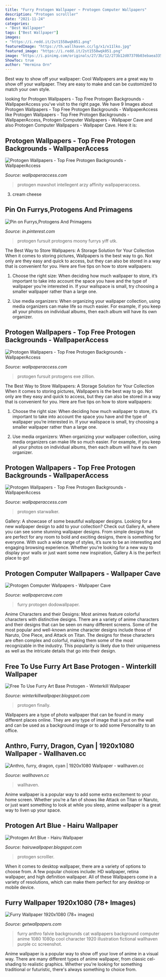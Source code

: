 ```yaml
---
title: "Furry Protogen Wallpaper ~ Protogen Computer Wallpapers"
description: "Protogen scrolller"
date: "2021-11-24"
categories:
- "Best Wallpaper"
tags: ["Best Wallpaper"]
images:
- "https://i.redd.it/2st1558wqk051.png"
featuredImage: "https://th.wallhaven.cc/lg/x1/x11lko.jpg"
featured_image: "https://i.redd.it/2st1558wqk051.png"
image: "https://i.pinimg.com/originals/27/3b/12/273b12d07370b03ebaea335a5e50a25a.jpg"
ShowToc: true
author: "Hermina Orn"
---
```



Best way to show off your wallpaper:
Cool Wallpapers are a great way to show off your wallpaper. They are easy to make and can be customized to match your own style.

	

		
looking for Protogen Wallpapers - Top Free Protogen Backgrounds - WallpaperAccess you've visit to the right page. We have 9 Images about Protogen Wallpapers - Top Free Protogen Backgrounds - WallpaperAccess like Protogen Wallpapers - Top Free Protogen Backgrounds - WallpaperAccess, Protogen Computer Wallpapers - Wallpaper Cave and also Protogen Computer Wallpapers - Wallpaper Cave. Here it is:
		
    
## Protogen Wallpapers - Top Free Protogen Backgrounds - WallpaperAccess

<img loading=lazy src="https://wallpaperaccess.com/full/4106141.png" onerror="this.onerror=null;this.src='https://tse3.mm.bing.net/th?id=OIP.1s_hoQj8_gvPegHNDxHorQHaFj&amp;pid=15.1';" alt="Protogen Wallpapers - Top Free Protogen Backgrounds - WallpaperAccess">

_Source: wallpaperaccess.com_

>protogen mawshot intellegent arzy affinity wallpaperaccess. 

	

3. cream cheese 

    
## Pin On Furrys,Protogens And Primagens

<img loading=lazy src="https://i.pinimg.com/originals/27/3b/12/273b12d07370b03ebaea335a5e50a25a.jpg" onerror="this.onerror=null;this.src='https://tse3.mm.bing.net/th?id=OIP.usDsHFq4y8nUPvEMVqiqcQHaE8&amp;pid=15.1';" alt="Pin on Furrys,Protogens And Primagens">

_Source: in.pinterest.com_

>protogen fursuit protogens moony furrys yiff utk. 

	

The Best Way to Store Wallpapers: A Storage Solution for Your Collection
When it comes to storing pictures, Wallpapers is the best way to go. Not only are they easy and quick to access, but they can also be stored in a way that is convenient for you. Here are five tips on how to store wallpapers:
1) Choose the right size: When deciding how much wallpaper to store, it’s important to take into account the space you have and the type of wallpaper you’re interested in. If your wallspace is small, try choosing a smaller wallpaper rather than a large one.

2) Use media organizers: When organizing your wallpaper collection, using media organizers can make life so much easier. For example, if you keep all your photos on individual albums, then each album will have its own organizer.

    
## Protogen Wallpapers - Top Free Protogen Backgrounds - WallpaperAccess

<img loading=lazy src="https://wallpaperaccess.com/full/4106464.jpg" onerror="this.onerror=null;this.src='https://tse4.mm.bing.net/th?id=OIP.jItj_5ZDJwRd9v1kEEaYRwHaHd&amp;pid=15.1';" alt="Protogen Wallpapers - Top Free Protogen Backgrounds - WallpaperAccess">

_Source: wallpaperaccess.com_

>protogen fursuit protogens exe zillion. 

	

The Best Way to Store Wallpapers: A Storage Solution for Your Collection
When it comes to storing pictures, Wallpapers is the best way to go. Not only are they easy and quick to access, but they can also be stored in a way that is convenient for you. Here are five tips on how to store wallpapers:
1) Choose the right size: When deciding how much wallpaper to store, it’s important to take into account the space you have and the type of wallpaper you’re interested in. If your wallspace is small, try choosing a smaller wallpaper rather than a large one.

2) Use media organizers: When organizing your wallpaper collection, using media organizers can make life so much easier. For example, if you keep all your photos on individual albums, then each album will have its own organizer.

    
## Protogen Wallpapers - Top Free Protogen Backgrounds - WallpaperAccess

<img loading=lazy src="https://wallpaperaccess.com/full/4106319.jpg" onerror="this.onerror=null;this.src='https://tse3.mm.bing.net/th?id=OIP.ktKRBLo46hhjBMZY66QLhQHaFj&amp;pid=15.1';" alt="Protogen Wallpapers - Top Free Protogen Backgrounds - WallpaperAccess">

_Source: wallpaperaccess.com_

>protogen starwalker. 

	

Gallery: A showcase of some beautiful wallpaper designs.
Looking for a new wallpaper design to add to your collection? Check out Gallery A, where you can see some stunning wallpaper designs. From simple designs that are perfect for any room to bold and exciting designs, there is something for everyone. With such a wide range of styles, it’s sure to be an interesting and engaging browsing experience. Whether you’re looking for a new way to display your walls or just want some new inspiration, Gallery A is the perfect place to go!





	
	
    
## Protogen Computer Wallpapers - Wallpaper Cave

<img loading=lazy src="https://wallpapercave.com/wp/wp6419429.jpg" onerror="this.onerror=null;this.src='https://tse1.mm.bing.net/th?id=OIP.4thCGdYvxtHNlnp5VsrgjAHaF2&amp;pid=15.1';" alt="Protogen Computer Wallpapers - Wallpaper Cave">

_Source: wallpapercave.com_

>furry protogen dodowallpaper. 

	

Anime Characters and their Designs: Most animes feature colorful characters with distinctive designs.
There are a variety of anime characters and their designs that can be seen on many different screens. Some of the most popular and well-known anime character designs include those of Naruto, One Piece, and Attack on Titan. The designs for these characters are often complex and colorful, making them some of the most recognizable in the industry. This popularity is likely due to their uniqueness as well as the intricate details that go into their design.

    
## Free To Use Furry Art Base Protogen - Winterkill Wallpaper

<img loading=lazy src="https://i.redd.it/2st1558wqk051.png" onerror="this.onerror=null;this.src='https://tse4.mm.bing.net/th?id=OIP.neITpsh59nz9fxKPhgPT4QHaFB&amp;pid=15.1';" alt="Free To Use Furry Art Base Protogen - Winterkill Wallpaper">

_Source: winterkillwallpaper.blogspot.com_

>protogen finally. 

	



Wallpapers are a type of photo wallpaper that can be found in many different places online. They are any type of image that is put on the wall and can be used as a background image or to add some Personality to an office.

    
## Anthro, Furry, Dragon, Cyan | 1920x1080 Wallpaper - Wallhaven.cc

<img loading=lazy src="https://th.wallhaven.cc/lg/x1/x11lko.jpg" onerror="this.onerror=null;this.src='https://tse4.mm.bing.net/th?id=OIP.27SOoxYWqGkKaaAy2A7r9AAAAA&amp;pid=15.1';" alt="Anthro, furry, dragon, cyan | 1920x1080 Wallpaper - wallhaven.cc">

_Source: wallhaven.cc_

>wallhaven. 

	

Anime wallpaper is a popular way to add some extra excitement to your home screen. Whether you’re a fan of shows like Attack on Titan or Naruto, or just want something to look at while you sleep, anime wallpaper is a great way to liven up your space.

    
## Protogen Art Blue - Hairu Wallpaper

<img loading=lazy src="https://atto.scrolller.com/bluescreen-the-protogen-as-install-wizard-pun-1u855i9919-540x799.jpg" onerror="this.onerror=null;this.src='https://tse3.mm.bing.net/th?id=OIP.znw5NLVp55lLozijCJJixgHaK9&amp;pid=15.1';" alt="Protogen Art Blue - Hairu Wallpaper">

_Source: hairuwallpaper.blogspot.com_

>protogen scrolller. 

	

When it comes to desktop wallpaper, there are a variety of options to choose from. A few popular choices include: HD wallpaper, retina wallpaper, and high definition wallpaper. All of these Wallpapers come in a variety of resolutions, which can make them perfect for any desktop or mobile device. 

    
## Furry Wallpaper 1920x1080 (78+ Images)

<img loading=lazy src="http://getwallpapers.com/wallpaper/full/2/f/f/28916.jpg" onerror="this.onerror=null;this.src='https://tse3.mm.bing.net/th?id=OIP.RVbrH6eHwsmgG2kOjXzCQgHaEK&amp;pid=15.1';" alt="Furry Wallpaper 1920x1080 (78+ images)">

_Source: getwallpapers.com_

>furry anthro falvie backgrounds cat wallpapers background computer anime 1080 1080p cool character 1920 illustration fictional wallhaven purple cc screenshot. 

	

Anime wallpaper is a popular way to show off your love of anime in a visual way. There are many different types of anime wallpaper, from classic cel-shading to realistic graphics. Whether you're looking for something traditional or futuristic, there's always something to choice from.

